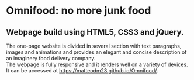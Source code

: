 # Omnifood: no more junk food
## Webpage build using HTML5, CSS3 and jQuery.<br>
The one-page website is divided in several section with text paragraphs, images and animations and provides an elegant and concise description of an imaginery food delivery company.<br>
The webpage is fully responsive and it renders well on a variety of devices.<br>
It can be accessed at https://matteodm23.github.io/Omnifood/.
